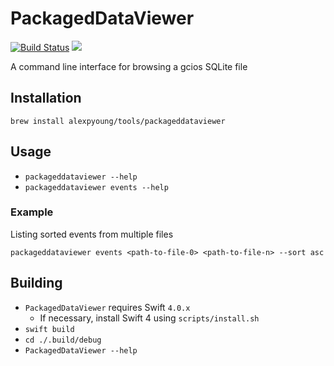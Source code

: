 # PackagedDataViewer

[![Build Status](https://travis-ci.org/alexpyoung/PackagedDataViewer.svg?branch=master)](https://travis-ci.org/alexpyoung/PackagedDataViewer) ![](https://img.shields.io/badge/swift-4.0-orange.svg)

A command line interface for browsing a gcios SQLite file

## Installation
```
brew install alexpyoung/tools/packageddataviewer
```

## Usage
- `packageddataviewer --help`
- `packageddataviewer events --help`

### Example
Listing sorted events from multiple files
```
packageddataviewer events <path-to-file-0> <path-to-file-n> --sort asc
```

## Building
- `PackagedDataViewer` requires Swift `4.0.x`
    - If necessary, install Swift 4 using `scripts/install.sh`
- `swift build`
- `cd ./.build/debug`
- `PackagedDataViewer --help`
